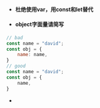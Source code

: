 * #### 杜绝使用var，用const和let替代
* #### object字面量请简写

```js
// bad
const name = "david";
const obj = {
    name: name,
}
// good
const name = "david";
const obj = {
    name,
}
```

* 


